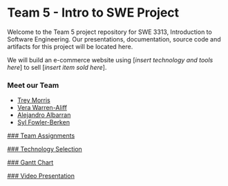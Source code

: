 # Team 5 - Intro to SWE Project

  Welcome to the Team 5 project repository for SWE 3313, Introduction to Software Engineering.
  Our presentations, documentation, source code and artifacts for this project will be located here.

  We will build an e-commerce website using [*insert technology and tools here*] to sell [*insert item sold here*].

### Meet our Team
  - [Trey Morris](trey_morris-résumé.md)
  - [Vera Warren-Aliff](vera_warren_aliff-résumé.md)
  - [Alejandro Albarran](alejandro_albarran-résumé.md)
  - [Syl Fowler-Berken](syl_fowler_berken-résumé.md)

[### Team Assignments](team-assignments.md)

[### Technology Selection](technology-selection.md)

[### Gantt Chart]()

[### Video Presentation]()
